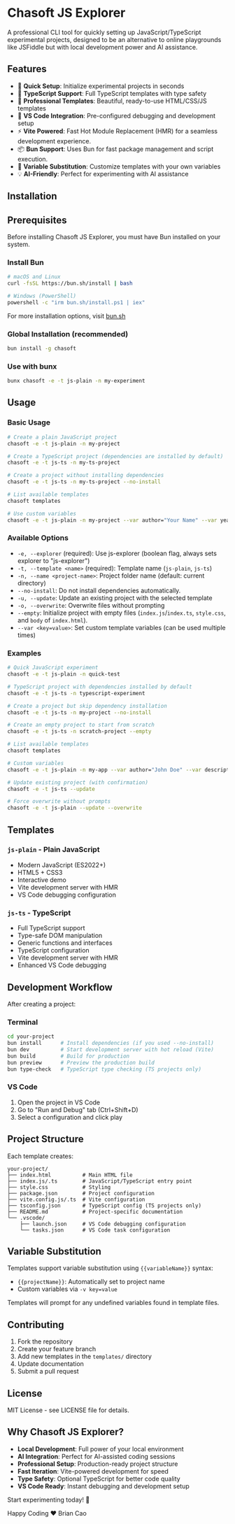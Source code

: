 # Chasoft JS Explorer

A professional CLI tool for quickly setting up JavaScript/TypeScript experimental projects, designed to be an alternative to online playgrounds like JSFiddle but with local development power and AI assistance.

## Features

- 🚀 **Quick Setup**: Initialize experimental projects in seconds
- 📝 **TypeScript Support**: Full TypeScript templates with type safety
- 🎨 **Professional Templates**: Beautiful, ready-to-use HTML/CSS/JS templates
- 🔧 **VS Code Integration**: Pre-configured debugging and development setup
- ⚡️ **Vite Powered**: Fast Hot Module Replacement (HMR) for a seamless development experience.
- 📦 **Bun Support**: Uses Bun for fast package management and script execution.
- 🎯 **Variable Substitution**: Customize templates with your own variables
- 💡 **AI-Friendly**: Perfect for experimenting with AI assistance

## Installation

## Prerequisites

Before installing Chasoft JS Explorer, you must have Bun installed on your system.

### Install Bun
```bash
# macOS and Linux
curl -fsSL https://bun.sh/install | bash

# Windows (PowerShell)
powershell -c "irm bun.sh/install.ps1 | iex"
```

For more installation options, visit [bun.sh](https://bun.sh/docs/installation)

### Global Installation (recommended)
```bash
bun install -g chasoft
```

### Use with bunx
```bash
bunx chasoft -e -t js-plain -n my-experiment
```

## Usage

### Basic Usage
```bash
# Create a plain JavaScript project
chasoft -e -t js-plain -n my-project

# Create a TypeScript project (dependencies are installed by default)
chasoft -e -t js-ts -n my-ts-project

# Create a project without installing dependencies
chasoft -e -t js-ts -n my-ts-project --no-install

# List available templates
chasoft templates

# Use custom variables
chasoft -e -t js-plain -n my-project --var author="Your Name" --var year=2025
```

### Available Options

- `-e, --explorer` (required): Use js-explorer (boolean flag, always sets explorer to "js-explorer")
- `-t, --template <name>` (required): Template name (`js-plain`, `js-ts`)
- `-n, --name <project-name>`: Project folder name (default: current directory)
- `--no-install`: Do not install dependencies automatically.
- `-u, --update`: Update an existing project with the selected template
- `-o, --overwrite`: Overwrite files without prompting
- `--empty`: Initialize project with empty files (`index.js`/`index.ts`, `style.css`, and `body` of `index.html`).
- `--var <key=value>`: Set custom template variables (can be used multiple times)

### Examples

```bash
# Quick JavaScript experiment
chasoft -e -t js-plain -n quick-test

# TypeScript project with dependencies installed by default
chasoft -e -t js-ts -n typescript-experiment

# Create a project but skip dependency installation
chasoft -e -t js-ts -n my-project --no-install

# Create an empty project to start from scratch
chasoft -e -t js-ts -n scratch-project --empty

# List available templates
chasoft templates

# Custom variables
chasoft -e -t js-plain -n my-app --var author="John Doe" --var description="My awesome app"

# Update existing project (with confirmation)
chasoft -e -t js-ts --update

# Force overwrite without prompts
chasoft -e -t js-plain --update --overwrite
```

## Templates

### `js-plain` - Plain JavaScript
- Modern JavaScript (ES2022+)
- HTML5 + CSS3
- Interactive demo
- Vite development server with HMR
- VS Code debugging configuration

### `js-ts` - TypeScript
- Full TypeScript support
- Type-safe DOM manipulation
- Generic functions and interfaces
- TypeScript configuration
- Vite development server with HMR
- Enhanced VS Code debugging

## Development Workflow

After creating a project:

### Terminal
```bash
cd your-project
bun install      # Install dependencies (if you used --no-install)
bun dev          # Start development server with hot reload (Vite)
bun build        # Build for production
bun preview      # Preview the production build
bun type-check   # TypeScript type checking (TS projects only)
```

### VS Code
1. Open the project in VS Code
2. Go to "Run and Debug" tab (Ctrl+Shift+D)
3. Select a configuration and click play

## Project Structure

Each template creates:
```
your-project/
├── index.html          # Main HTML file
├── index.js/.ts        # JavaScript/TypeScript entry point
├── style.css           # Styling
├── package.json        # Project configuration
├── vite.config.js/.ts  # Vite configuration
├── tsconfig.json       # TypeScript config (TS projects only)
├── README.md           # Project-specific documentation
└── .vscode/
    ├── launch.json     # VS Code debugging configuration
    └── tasks.json      # VS Code task configuration
```

## Variable Substitution

Templates support variable substitution using `{{variableName}}` syntax:

- `{{projectName}}`: Automatically set to project name
- Custom variables via `-v key=value`

Templates will prompt for any undefined variables found in template files.

## Contributing

1. Fork the repository
2. Create your feature branch
3. Add new templates in the `templates/` directory
4. Update documentation
5. Submit a pull request

## License

MIT License - see LICENSE file for details.

## Why Chasoft JS Explorer?

- **Local Development**: Full power of your local environment
- **AI Integration**: Perfect for AI-assisted coding sessions
- **Professional Setup**: Production-ready project structure
- **Fast Iteration**: Vite-powered development for speed
- **Type Safety**: Optional TypeScript for better code quality
- **VS Code Ready**: Instant debugging and development setup

Start experimenting today! 🚀

Happy Coding ♥️ Brian Cao